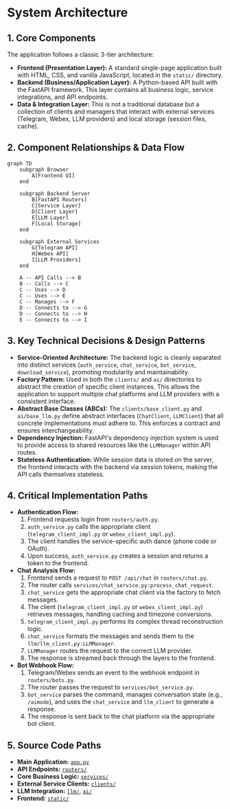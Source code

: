 # System Architecture

## 1. Core Components
The application follows a classic 3-tier architecture:
- **Frontend (Presentation Layer):** A standard single-page application built with HTML, CSS, and vanilla JavaScript, located in the `static/` directory.
- **Backend (Business/Application Layer):** A Python-based API built with the FastAPI framework. This layer contains all business logic, service integrations, and API endpoints.
- **Data & Integration Layer:** This is not a traditional database but a collection of clients and managers that interact with external services (Telegram, Webex, LLM providers) and local storage (session files, cache).

## 2. Component Relationships & Data Flow

```mermaid
graph TD
    subgraph Browser
        A[Frontend UI]
    end

    subgraph Backend Server
        B[FastAPI Routers]
        C[Service Layer]
        D[Client Layer]
        E[LLM Layer]
        F[Local Storage]
    end

    subgraph External Services
        G[Telegram API]
        H[Webex API]
        I[LLM Providers]
    end

    A -- API Calls --> B
    B -- Calls --> C
    C -- Uses --> D
    C -- Uses --> E
    C -- Manages --> F
    D -- Connects to --> G
    D -- Connects to --> H
    E -- Connects to --> I
```

## 3. Key Technical Decisions & Design Patterns
- **Service-Oriented Architecture:** The backend logic is cleanly separated into distinct services (`auth_service`, `chat_service`, `bot_service`, `download_service`), promoting modularity and maintainability.
- **Factory Pattern:** Used in both the `clients/` and `ai/` directories to abstract the creation of specific client instances. This allows the application to support multiple chat platforms and LLM providers with a consistent interface.
- **Abstract Base Classes (ABCs):** The `clients/base_client.py` and `ai/base_llm.py` define abstract interfaces (`ChatClient`, `LLMClient`) that all concrete implementations must adhere to. This enforces a contract and ensures interchangeability.
- **Dependency Injection:** FastAPI's dependency injection system is used to provide access to shared resources like the `LLMManager` within API routes.
- **Stateless Authentication:** While session data is stored on the server, the frontend interacts with the backend via session tokens, making the API calls themselves stateless.

## 4. Critical Implementation Paths
- **Authentication Flow:**
  1. Frontend requests login from `routers/auth.py`.
  2. `auth_service.py` calls the appropriate client (`telegram_client_impl.py` or `webex_client_impl.py`).
  3. The client handles the service-specific auth dance (phone code or OAuth).
  4. Upon success, `auth_service.py` creates a session and returns a token to the frontend.
- **Chat Analysis Flow:**
  1. Frontend sends a request to `POST /api/chat` in `routers/chat.py`.
  2. The router calls `services/chat_service.py:process_chat_request`.
  3. `chat_service` gets the appropriate chat client via the factory to fetch messages.
  4. The client (`telegram_client_impl.py` or `webex_client_impl.py`) retrieves messages, handling caching and timezone conversions.
  5. `telegram_client_impl.py` performs its complex thread reconstruction logic.
  6. `chat_service` formats the messages and sends them to the `llm/llm_client.py:LLMManager`.
  7. `LLMManager` routes the request to the correct LLM provider.
  8. The response is streamed back through the layers to the frontend.
- **Bot Webhook Flow:**
  1. Telegram/Webex sends an event to the webhook endpoint in `routers/bots.py`.
  2. The router passes the request to `services/bot_service.py`.
  3. `bot_service` parses the command, manages conversation state (e.g., `/aimode`), and uses the `chat_service` and `llm_client` to generate a response.
  4. The response is sent back to the chat platform via the appropriate bot client.

## 5. Source Code Paths
- **Main Application:** [`app.py`](./app.py)
- **API Endpoints:** [`routers/`](./routers/)
- **Core Business Logic:** [`services/`](./services/)
- **External Service Clients:** [`clients/`](./clients/)
- **LLM Integration:** [`llm/`](./llm/), [`ai/`](./ai/)
- **Frontend:** [`static/`](./static/)